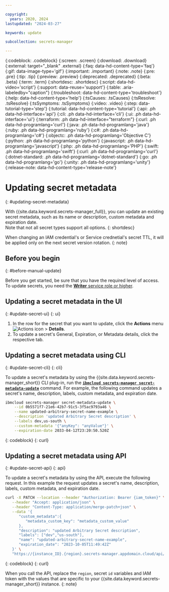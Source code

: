 ```yaml
---

copyright:
  years: 2020, 2024
lastupdated: "2024-03-27"

keywords: update

subcollection: secrets-manager

---
```


{:codeblock: .codeblock}
{:screen: .screen}
{:download: .download}
{:external: target="_blank" .external}
{:faq: data-hd-content-type='faq'}
{:gif: data-image-type='gif'}
{:important: .important}
{:note: .note}
{:pre: .pre}
{:tip: .tip}
{:preview: .preview}
{:deprecated: .deprecated}
{:beta: .beta}
{:term: .term}
{:shortdesc: .shortdesc}
{:script: data-hd-video='script'}
{:support: data-reuse='support'}
{:table: .aria-labeledby="caption"}
{:troubleshoot: data-hd-content-type='troubleshoot'}
{:help: data-hd-content-type='help'}
{:tsCauses: .tsCauses}
{:tsResolve: .tsResolve}
{:tsSymptoms: .tsSymptoms}
{:video: .video}
{:step: data-tutorial-type='step'}
{:tutorial: data-hd-content-type='tutorial'}
{:api: .ph data-hd-interface='api'}
{:cli: .ph data-hd-interface='cli'}
{:ui: .ph data-hd-interface='ui'}
{:terraform: .ph data-hd-interface="terraform"}
{:curl: .ph data-hd-programlang='curl'}
{:java: .ph data-hd-programlang='java'}
{:ruby: .ph data-hd-programlang='ruby'}
{:c#: .ph data-hd-programlang='c#'}
{:objectc: .ph data-hd-programlang='Objective C'}
{:python: .ph data-hd-programlang='python'}
{:javascript: .ph data-hd-programlang='javascript'}
{:php: .ph data-hd-programlang='PHP'}
{:swift: .ph data-hd-programlang='swift'}
{:curl: .ph data-hd-programlang='curl'}
{:dotnet-standard: .ph data-hd-programlang='dotnet-standard'}
{:go: .ph data-hd-programlang='go'}
{:unity: .ph data-hd-programlang='unity'}
{:release-note: data-hd-content-type='release-note'}

# Updating secret metadata
{: #updating-secret-metadata}

With {{site.data.keyword.secrets-manager_full}}, you can update an existing secret metadata, such as its name or description, custom metadata and expiration date.  
Note that not all secret types support all options.
{: shortdesc}

When changing an IAM credential's or Service crednetial's secret TTL, it will be applied only on the next secret version rotation.
{: note}


## Before you begin
{: #before-manual-update}

Before you get started, be sure that you have the required level of access. To update secrets, you need the [**Writer** service role or higher](/docs/secrets-manager?topic=secrets-manager-iam).


## Updating a secret metadata in the UI
{: #update-secret-ui}
{: ui}

1. In the row for the secret that you want to update, click the **Actions** menu ![Actions icon](../icons/actions-icon-vertical.svg) > **Details**.
2. To update a secret's General, Expiration, or Metadata details, click the respective tab.


## Updating a secret metadata using CLI
{: #update-secret-cli}
{: cli}

To update a secret's metadata by using the {{site.data.keyword.secrets-manager_short}} CLI plug-in, run the [**`ibmcloud secrets-manager secret-metadata-update`**](/docs/secrets-manager?topic=secrets-manager-secrets-manager-cli#secrets-manager-cli-secret-metadata-update-command) command. For example, the following command updates a secret's name, description, labels, custom metadata, and expiration date.

```sh
ibmcloud secrets-manager secret-metadata-update \
    --id 0b5571f7-21e6-42b7-91c5-3f5ac9793a46 \
    --name updated-arbitrary-secret-name-example \
    --description 'updated Arbitrary Secret description' \
    --labels dev,us-south \
    --custom-metadata '{"anyKey": "anyValue"}' \
    --expiration-date 2033-04-12T23:20:50.520Z
```
{: codeblock}
{: curl}


## Updating a secret metadata using API
{: #update-secret-api}
{: api}

To update a secret's metadata by using the API, execute the following request. In this example the request updates a secret's name, description, labels, custom metadata, and expiration date.

```sh
curl -X PATCH --location --header "Authorization: Bearer {iam_token}" \
   --header "Accept: application/json" \
   --header "Content-Type: application/merge-patch+json" \
   --data '{
      "custom_metadata":{
         "metadata_custom_key": "metadata_custom_value"
      },
      "description": "updated Arbitrary Secret description",
      "labels": ["dev","us-south"],
      "name": "updated-arbitrary-secret-name-example",
      "expiration_date": "2023-10-05T11:49:42Z"
   }' \  
   "https://{instance_ID}.{region}.secrets-manager.appdomain.cloud/api/v2/secrets/{id}/metadata"
```
{: codeblock}
{: curl}

When you call the API, replace the `region`, secret `id` variables and IAM token with the values that are specific to your {{site.data.keyword.secrets-manager_short}} instance.
{: note}
